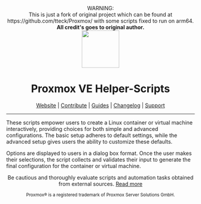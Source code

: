 <div align="center">
  WARNING:
  <br>This is just a fork of original project which can be found at https://github.com/tteck/Proxmox/ with some scripts fixed to run on arm64.<br>
  <b>All credit's goes to original author.</b>
</div>

<div align="center">
  <a href="#">
    <img src="https://raw.githubusercontent.com/tteck/Proxmox/main/misc/images/logo.png" height="100px" />
 </a>
</div>
<h1 align="center">Proxmox VE Helper-Scripts</h1>

<p align="center">
  <a href="https://helper-scripts.com/">Website</a> | 
  <a href="https://github.com/tteck/Proxmox/blob/main/.github/CONTRIBUTING.md">Contribute</a> |
  <a href="https://github.com/tteck/Proxmox/blob/main/USER_SUBMITTED_GUIDES.md">Guides</a> |
  <a href="https://github.com/tteck/Proxmox/blob/main/CHANGELOG.md">Changelog</a> |
  <a href="https://ko-fi.com/D1D7EP4GF">Support</a>
</p>

---

These scripts empower users to create a Linux container or virtual machine interactively, providing choices for both simple and advanced configurations. The basic setup adheres to default settings, while the advanced setup gives users the ability to customize these defaults. 

Options are displayed to users in a dialog box format. Once the user makes their selections, the script collects and validates their input to generate the final configuration for the container or virtual machine.
<p align="center">
Be cautious and thoroughly evaluate scripts and automation tasks obtained from external sources. <a href="https://github.com/tteck/Proxmox/blob/main/CODE-AUDIT.md">Read more</a>
</p>
<sub><div align="center"> Proxmox® is a registered trademark of Proxmox Server Solutions GmbH. </div></sub>
